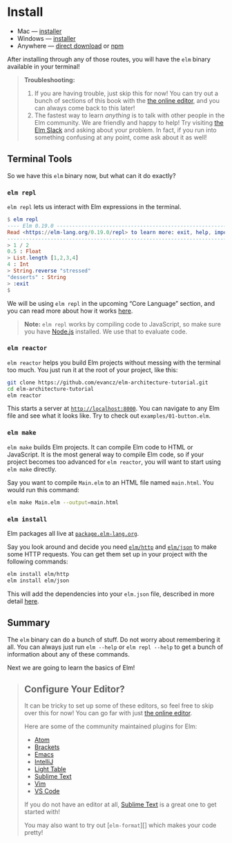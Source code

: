 # Install

  * Mac &mdash; [installer][mac]
  * Windows &mdash; [installer][win]
  * Anywhere &mdash; [direct download][gh] or [npm][]

[mac]: https://github.com/elm/compiler/releases/download/0.19.0/installer-for-mac.pkg
[win]: https://github.com/elm/compiler/releases/download/0.19.0/installer-for-windows.exe
[npm]: https://www.npmjs.com/package/elm
[gh]: https://github.com/elm/compiler/releases/tag/0.19.0

After installing through any of those routes, you will have the `elm` binary available in your terminal!

> **Troubleshooting:**
>
> 1. If you are having trouble, just skip this for now! You can try out a bunch of sections of this book with the [the online editor](https://elm-lang.org/try), and you can always come back to this later!
> 2. The fastest way to learn *anything* is to talk with other people in the Elm community. We are friendly and happy to help! Try visiting [the Elm Slack](https://elmlang.herokuapp.com/) and asking about your problem. In fact, if you run into something confusing at any point, come ask about it as well!


## Terminal Tools

So we have this `elm` binary now, but what can it do exactly?


### `elm repl`

`elm repl` lets us interact with Elm expressions in the terminal.

```elm
$ elm repl
---- Elm 0.19.0 ----------------------------------------------------------------
Read <https://elm-lang.org/0.19.0/repl> to learn more: exit, help, imports, etc.
--------------------------------------------------------------------------------
> 1 / 2
0.5 : Float
> List.length [1,2,3,4]
4 : Int
> String.reverse "stressed"
"desserts" : String
> :exit
$
```

We will be using `elm repl` in the upcoming &ldquo;Core Language&rdquo; section, and you can read more about how it works [here](https://elm-lang.org/0.19.0/repl).

> **Note:** `elm repl` works by compiling code to JavaScript, so make sure you have [Node.js](http://nodejs.org/) installed. We use that to evaluate code.


### `elm reactor`

`elm reactor` helps you build Elm projects without messing with the terminal too much. You just run it at the root of your project, like this:

```bash
git clone https://github.com/evancz/elm-architecture-tutorial.git
cd elm-architecture-tutorial
elm reactor
```

This starts a server at [`http://localhost:8000`](http://localhost:8000). You can navigate to any Elm file and see what it looks like. Try to check out `examples/01-button.elm`.


### `elm make`

`elm make` builds Elm projects. It can compile Elm code to HTML or JavaScript. It is the most general way to compile Elm code, so if your project becomes too advanced for `elm reactor`, you will want to start using `elm make` directly.

Say you want to compile `Main.elm` to an HTML file named `main.html`. You would run this command:

```bash
elm make Main.elm --output=main.html
```

### `elm install`

Elm packages all live at [`package.elm-lang.org`](https://package.elm-lang.org/).

Say you look around and decide you need [`elm/http`][http] and [`elm/json`][json] to make some HTTP requests. You can get them set up in your project with the following commands:

```bash
elm install elm/http
elm install elm/json
```

This will add the dependencies into your `elm.json` file, described in more detail [here](https://github.com/elm/compiler/blob/master/docs/elm.json/application.md).

[http]: https://package.elm-lang.org/packages/elm/http/latest
[json]: https://package.elm-lang.org/packages/elm/json/latest


## Summary

The `elm` binary can do a bunch of stuff. Do not worry about remembering it all. You can always just run `elm --help` or `elm repl --help` to get a bunch of information about any of these commands.

Next we are going to learn the basics of Elm!


> ## Configure Your Editor?
>
> It can be tricky to set up some of these editors, so feel free to skip over this for now! You can go far with just [the online editor](https://elm-lang.org/try).
>
> Here are some of the community maintained plugins for Elm:
>
>  * [Atom](https://atom.io/packages/language-elm)
>  * [Brackets](https://github.com/lepinay/elm-brackets)
>  * [Emacs](https://github.com/jcollard/elm-mode)
>  * [IntelliJ](https://github.com/klazuka/intellij-elm)
>  * [Light Table](https://github.com/rundis/elm-light)
>  * [Sublime Text](https://packagecontrol.io/packages/Elm%20Language%20Support)
>  * [Vim](https://github.com/ElmCast/elm-vim)
>  * [VS Code](https://github.com/sbrink/vscode-elm)
>
> If you do not have an editor at all, [Sublime Text](https://www.sublimetext.com/) is a great one to get started with!
>
> You may also want to try out [`elm-format`][] which makes your code pretty!

[elm-format]: https://github.com/avh4/elm-format
